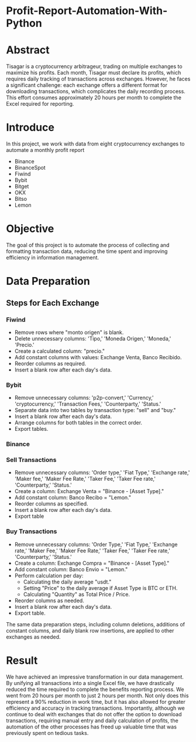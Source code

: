 # Profit-Report-Automation-With-Python

# Abstract
Tisagar is a cryptocurrency arbitrageur, trading on multiple exchanges to maximize his profits. Each month, Tisagar must declare its profits, which requires daily tracking of transactions across exchanges. However, he faces a significant challenge: each exchange offers a different format for downloading transactions, which complicates the daily recording process. This effort consumes approximately 20 hours per month to complete the Excel required for reporting.


# Introduce
In this project, we work with data from eight cryptocurrency exchanges to automate a monthly profit report
- Binance
- BinanceSpot
- Fiwind
- Bybit
- Bitget
- OKX
- Bitso
- Lemon


# Objective
The goal of this project is to automate the process of collecting and formatting transaction data, reducing the time spent and improving efficiency in information management.


# Data Preparation
## Steps for Each Exchange
### Fiwind 
- Remove rows where "monto origen" is blank.
- Delete unnecessary columns: 'Tipo,' 'Moneda Origen,' 'Moneda,' 'Precio.'
- Create a calculated column: "precio."
- Add constant columns with values: Exchange Venta, Banco Recibido.
- Reorder columns as required.
- Insert a blank row after each day's data.
### Bybit 
- Remove unnecessary columns: 'p2p-convert,' 'Currency,' 'cryptocurrency,' 'Transaction Fees,' 'Counterparty,' 'Status.'
- Separate data into two tables by transaction type: "sell" and "buy."
- Insert a blank row after each day's data.
- Arrange columns for both tables in the correct order.
- Export tables.
### Binance
### Sell Transactions 
- Remove unnecessary columns: 'Order type,' 'Fiat Type,' 'Exchange rate,' 'Maker fee,' 'Maker Fee Rate,' 'Taker Fee,' 'Taker Fee rate,' 'Counterparty,' 'Status.'
- Create a column: Exchange Venta = "Binance - [Asset Type]."
- Add constant column: Banco Recibo = "Lemon."
- Reorder columns as specified.
- Insert a blank row after each day's data.
- Export table
### Buy Transactions 
- Remove unnecessary columns: 'Order Type,' 'Fiat Type,' 'Exchange rate,' 'Maker Fee,' 'Maker Fee Rate,' 'Taker Fee,' 'Taker Fee rate,' 'Counterparty,' 'Status.'
- Create a column: Exchange Compra = "Binance - [Asset Type]."
- Add constant column: Banco Envio = "Lemon."
- Perform calculation per day:
  - Calculating the daily average "usdt."
  - Setting "Price" to the daily average if Asset Type is BTC or ETH.
  - Calculating "Quantity" as Total Price / Price.
- Reorder columns as needed.
- Insert a blank row after each day's data.
- Export table.

The same data preparation steps, including column deletions, additions of constant columns, and daily blank row insertions, are applied to other exchanges as needed.
# Result
We have achieved an impressive transformation in our data management. By unifying all transactions into a single Excel file, we have drastically reduced the time required to complete the benefits reporting process. We went from 20 hours per month to just 2 hours per month. Not only does this represent a 90% reduction in work time, but it has also allowed for greater efficiency and accuracy in tracking transactions.
Importantly, although we continue to deal with exchanges that do not offer the option to download transactions, requiring manual entry and daily calculation of profits, the automation of the other processes has freed up valuable time that was previously spent on tedious tasks.
